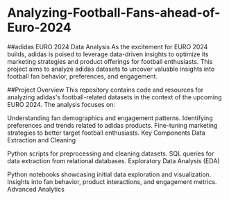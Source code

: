 # Analyzing-Football-Fans-ahead-of-Euro-2024


##adidas EURO 2024 Data Analysis
As the excitement for EURO 2024 builds, adidas is poised to leverage data-driven insights to optimize its marketing strategies and product offerings for football enthusiasts. This project aims to analyze adidas datasets to uncover valuable insights into football fan behavior, preferences, and engagement.

##Project Overview
This repository contains code and resources for analyzing adidas's football-related datasets in the context of the upcoming EURO 2024. The analysis focuses on:

Understanding fan demographics and engagement patterns.
Identifying preferences and trends related to adidas products.
Fine-tuning marketing strategies to better target football enthusiasts.
Key Components
Data Extraction and Cleaning

Python scripts for preprocessing and cleaning datasets.
SQL queries for data extraction from relational databases.
Exploratory Data Analysis (EDA)

Python notebooks showcasing initial data exploration and visualization.
Insights into fan behavior, product interactions, and engagement metrics.
Advanced Analytics


